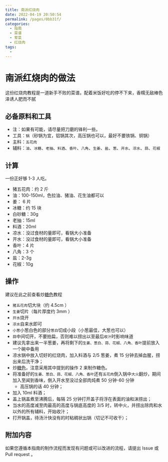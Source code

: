 ```yaml
---
title: 南派红烧肉
date: 2022-04-19 20:50:54
permalink: /pages/0bb31f/
categories:
  - 指南
  - 菜谱
  - 荤菜
  - 红烧肉
tags:
  - 
---
```

# 南派红烧肉的做法

这份红烧肉教程是一道新手不败的菜谱。配着米饭好吃的停不下来，香糯无敌棒色泽诱人肥而不腻

## 必备原料和工具

* 注：如果有可能，请尽量把刀磨的锋利一些。
* 工具：`锅`（砂锅为宜，铝锅其次，高压锅也可以，最好不要铁锅、铜锅）
* 主料：`五花肉`
* 辅料：`油`、`冰糖`、`老抽`、`料酒`、`香叶`、`八角`、`生姜`、`盐`、`葱`、`开水`、`凉水`、`蒜`、`花椒`

## 计算

一份正好够 1-3 人吃。

- 猪五花肉：约 2 斤
- 油：100-150ml，色拉油、猪油、花生油都可以
- 姜： 6 片
- 冰糖：约 15 块
- 白砂糖：30g
- 老抽：15ml
- 料酒：20ml
- 凉水：没过食材的量即可，看锅大小准备
- 开水：没过食材的量即可，看锅大小准备
- 香叶：4 片
- 八角：3 个
- 盐：2-3g
- 花椒：10g

## 操作

建议在此之前查看炒[糖色](./../../condiment/糖色.md)教程

- `猪五花肉`切大块（约 4.5cm ）
- `生姜`切片（每片厚度约 3mm ）
- `开水`烧开
- `凉水`自来水即可
- `小葱`小葱白色的部分`葱白`切成小段（小葱最佳，大葱也可以）
- `蒜`中间切开，不要拍扁，否则难以捞出以至最后`收汁`时影响味道
- 建议先拿出来一半葱姜，再将剩下的`生姜、葱白、蒜、花椒、八角、香叶`提前放入一个碗中备用
- 凉水锅中放入切好的红烧肉，加入料酒与 2/5 葱姜，煮 15 分钟去掉血腥，捞出来后洗干净；
- 炒[糖色](./../../condiment/糖色.md)，注意采用其中提到的操作 2 来制作糖色。
- 将准备好的`生姜、葱白、蒜、花椒、八角、香叶`还有`五花肉`倒入锅中`大火`翻炒，期间加入至闻到香味，倒入开水至没过全部肉炖煮 50 分钟-60 分钟
  - 高压锅的话 40 分钟；
- 加入 10ml 料酒；
- 盖上锅盖煮至沸腾后，每隔 25 分钟打开盖子将浮在表面的油和沫捞出；
- 当水的高度减至肉最高的高度与锅底高度的 3/5 时，转中火，并捞出除肉和水以外的所有辅料，开始收汁；
- 打开锅盖，待汤汁快没有的时粘稠状出锅（切记不可收干）；

## 附加内容

如果您遵循本指南的制作流程而发现有问题或可以改进的流程，请提出 Issue 或 Pull request 。
